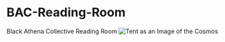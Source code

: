 # BAC-Reading-Room
Black Athena Collective Reading Room
![Tent as an Image of the Cosmos](https://github.com/BlackAthenaCollective/BAC-Reading-Room/Tent_as_an_Image_of_the_Cosmos.jpg)
